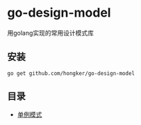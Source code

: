 # go-design-model
用golang实现的常用设计模式库

## 安装
```
go get github.com/hongker/go-design-model
```
## 目录
- [单例模式](https://github.com/hongker/go-design-model/tree/main/singleton) 
